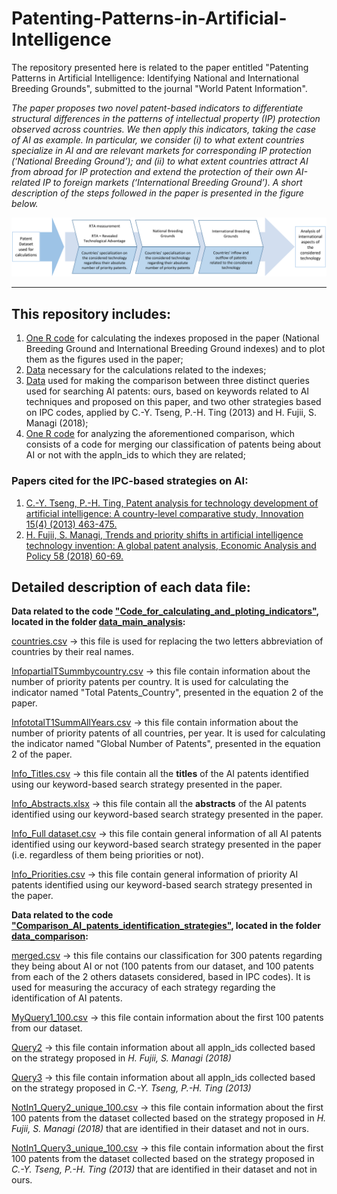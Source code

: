 # Patenting-Patterns-in-Artificial-Intelligence

The repository presented here is related to the paper entitled "Patenting Patterns in Artificial Intelligence: 
Identifying National and International Breeding Grounds", submitted to the journal "World Patent Information". 

*The paper proposes two novel patent-based indicators to differentiate structural differences in the patterns of intellectual property (IP) protection observed across countries. We then apply this indicators, taking the case of AI as example. In particular, we consider (i) to what extent countries specialize in AI and are relevant markets for corresponding IP protection (‘National Breeding Ground’); and (ii) to what extent countries attract AI from abroad for IP protection and extend the protection of their own AI-related IP to foreign markets (‘International Breeding Ground’). A short description of the steps followed in the paper is presented in the figure below.*

<p align="center">
  <img src="https://github.com/matheusleusin/Patenting-Patterns-in-Artificial-Intelligence/blob/master/Fig2.png" width="750" />
</p>

---


## This repository includes:
1. [One R code](https://github.com/matheusleusin/Patenting-Patterns-in-Artificial-Intelligence/blob/master/Code_for_calculating_and_ploting_indicators.R) for calculating the indexes proposed in the paper (National Breeding Ground and International Breeding Ground indexes) and to plot them as the figures used in the paper;
2. [Data](https://github.com/matheusleusin/Patenting-Patterns-in-Artificial-Intelligence/tree/master/data_main_analysis) necessary for the calculations related to the indexes;
3. [Data](https://github.com/matheusleusin/Patenting-Patterns-in-Artificial-Intelligence/tree/master/data_comparison) used for making the comparison between three distinct queries used for searching AI patents: ours, based on keywords related to AI techniques and proposed on this paper,  and two other strategies based on IPC codes, applied by C.-Y. Tseng, P.-H. Ting (2013) and H. Fujii, S. Managi (2018);
4. [One R code](https://github.com/matheusleusin/Patenting-Patterns-in-Artificial-Intelligence/blob/master/Comparison_AI_patents_identification_strategies.R) for analyzing the aforementioned comparison, which consists of a code for merging our classification of patents being about AI or not with the appln_ids to which they are related;

### Papers cited for the IPC-based strategies on AI: 
1. [C.-Y. Tseng, P.-H. Ting, Patent analysis for technology development of artificial intelligence: A country-level comparative study, Innovation 15(4) (2013) 463-475.](https://www.tandfonline.com/doi/abs/10.5172/impp.2013.15.4.463?casa_token=QtYuBqAC9HUAAAAA:b9_WEwyejUub_SSNcDwrNON0qqyePt7x6sK-EbuNVTxDcm3loeO9DV1_7YCFDbAvcfQpLQjIw1zJFMs)
2. [H. Fujii, S. Managi, Trends and priority shifts in artificial intelligence technology invention: A global patent analysis, Economic Analysis and Policy 58 (2018) 60-69.](https://www.sciencedirect.com/science/article/pii/S0313592617302539?casa_token=X1FH2BIiAvYAAAAA:ot96qmUKvB5IUu80Lg1OwRzN57hOXhhhSaWK0XYHt1Zg3Bm3SSjFpwFl6NPQVOALnaDvVOnRzw)

## Detailed description of each data file:

**Data related to the code ["Code_for_calculating_and_ploting_indicators"](https://github.com/matheusleusin/Patenting-Patterns-in-Artificial-Intelligence/blob/master/Code_for_calculating_and_ploting_indicators.R), located in the folder [data_main_analysis](https://github.com/matheusleusin/Patenting-Patterns-in-Artificial-Intelligence/tree/master/data_main_analysis):**

[countries.csv](https://github.com/matheusleusin/Patenting-Patterns-in-Artificial-Intelligence/blob/master/data_main_analysis/countries.csv) → this file is used for replacing the two letters abbreviation of countries by their real names.

[InfopartialTSummbycountry.csv](https://github.com/matheusleusin/Patenting-Patterns-in-Artificial-Intelligence/blob/master/data_main_analysis/InfopartialTSummbycountry.csv) → this file contain information about the  number of priority patents per country. It is used for calculating the indicator named "Total Patents_Country", presented in the equation 2 of the paper.

[InfototalT1SummAllYears.csv](https://github.com/matheusleusin/Patenting-Patterns-in-Artificial-Intelligence/blob/master/data_main_analysis/InfototalT1SummAllYears.csv) → this file contain information about the  number of priority patents of all countries, per year. It is used for calculating the indicator named "Global Number of Patents", presented in the equation 2 of the paper.

[Info_Titles.csv](https://github.com/matheusleusin/Patenting-Patterns-in-Artificial-Intelligence/blob/master/data_main_analysis/Info_Titles.csv) → this file contain all the **titles** of the AI patents identified using our keyword-based search strategy presented in the paper.

[Info_Abstracts.xlsx](https://github.com/matheusleusin/Patenting-Patterns-in-Artificial-Intelligence/blob/master/data_main_analysis/Info_Abstracts.xlsx) → this file contain all the **abstracts** of the AI patents identified using our keyword-based search strategy presented in the paper.

[Info_Full dataset.csv](https://github.com/matheusleusin/Patenting-Patterns-in-Artificial-Intelligence/blob/master/data_main_analysis/Info_Full%20dataset.csv) → this file contain general information of all AI patents identified using our keyword-based search strategy presented in the paper (i.e. regardless of them being priorities or not).

[Info_Priorities.csv](https://github.com/matheusleusin/Patenting-Patterns-in-Artificial-Intelligence/blob/master/data_main_analysis/Info_Priorities.csv) → this file contain general information of priority AI patents identified using our keyword-based search strategy presented in the paper.

**Data related to the code ["Comparison_AI_patents_identification_strategies"](https://github.com/matheusleusin/Patenting-Patterns-in-Artificial-Intelligence/blob/master/Comparison_AI_patents_identification_strategies.R), located in the folder [data_comparison](https://github.com/matheusleusin/Patenting-Patterns-in-Artificial-Intelligence/tree/master/data_comparison):**

[merged.csv](https://github.com/matheusleusin/Patenting-Patterns-in-Artificial-Intelligence/blob/master/data_comparison/merged.csv) → this file contains our classification for 300 patents regarding they being about AI or not (100 patents from our dataset, and 100 patents from each of the 2 others datasets considered, based in IPC codes). It is used for measuring the accuracy of each strategy regarding the identification of AI patents. 

[MyQuery1_100.csv](https://github.com/matheusleusin/Patenting-Patterns-in-Artificial-Intelligence/blob/master/data_comparison/MyQuery1_100.csv) → this file contain information about the first 100 patents from our dataset.

[Query2](https://github.com/matheusleusin/Patenting-Patterns-in-Artificial-Intelligence/blob/master/data_comparison/Query%202.csv) → this file contain information about all appln_ids collected based on the strategy proposed in *H. Fujii, S. Managi (2018)*

[Query3](https://github.com/matheusleusin/Patenting-Patterns-in-Artificial-Intelligence/blob/master/data_comparison/Query%203.csv) → this file contain information about all appln_ids collected based on the strategy proposed in *C.-Y. Tseng, P.-H. Ting (2013)*

[NotIn1_Query2_unique_100.csv](https://github.com/matheusleusin/Patenting-Patterns-in-Artificial-Intelligence/blob/master/data_comparison/NotIn1_Query2_unique_100.csv) → this file contain information about the first 100 patents from the dataset collected based on the strategy proposed in *H. Fujii, S. Managi (2018)* that are identified in their dataset and not in ours.

[NotIn1_Query3_unique_100.csv](https://github.com/matheusleusin/Patenting-Patterns-in-Artificial-Intelligence/blob/master/data_comparison/NotIn1_Query3_unique_100.csv) → this file contain information about the first 100 patents from the dataset collected based on the strategy proposed in *C.-Y. Tseng, P.-H. Ting (2013)* that are identified in their dataset and not in ours.

